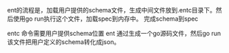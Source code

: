 ent的流程是，加载用户提供的schema文件，生成中间文件放到.entc目录下。然后使用go run执行这个文件，加载spec到内存中。
完成schema到spec

entc 命令需要用户提供schema位置
ent 通过生成一个go源码文件，然后go run该文件把用户定义的schema转化成json。
